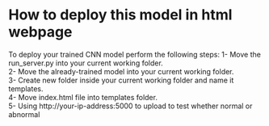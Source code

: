 # How to deploy this model in html webpage
To deploy your trained CNN model perform the following steps:
1- Move the run_server.py into your current working folder.  
2- Move the already-trained model into your current working folder.  
3- Create new folder inside your current working folder and name it templates.  
4- Move index.html file into templates folder.  
5- Using http://your-ip-address:5000 to upload to test whether normal or abnormal
